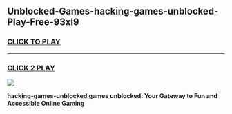 
## Unblocked-Games-hacking-games-unblocked-Play-Free-93xl9
<h3>
<a href="https://premium76.site?title=hacking-games-unblocked&ref=19M">CLICK TO PLAY</a></h3>
<hr>

<h3>
<a href="https://premium76.site?title=hacking-games-unblocked&ref=19M">CLICK 2 PLAY</a>
  
</h3>

<a href="https://premium76.site?title=hacking-games-unblocked&ref=19M"><img src="https://clearcache.store/games.png"></a>


**hacking-games-unblocked games unblocked: Your Gateway to Fun and Accessible Online Gaming**
